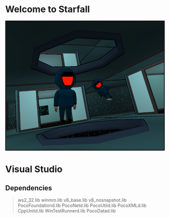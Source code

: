 # Welcome to Starfall

![Cover](cover.png)



# Visual Studio #
## Dependencies ##

>ws2_32.lib
>winmm.lib
>v8_base.lib
>v8_nosnapshot.lib
>PocoFoundationd.lib
>PocoNetd.lib
>PocoUtild.lib
>PocoXMLd.lib
>CppUnitd.lib
>WinTestRunnerd.lib
>PocoDatad.lib

